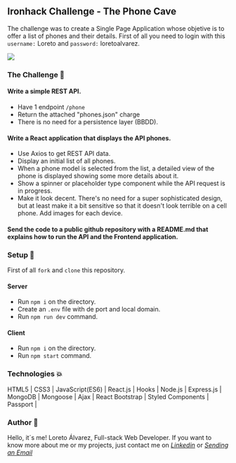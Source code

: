 ## Ironhack Challenge - The Phone Cave

The challenge was to create a Single Page Application whose objetive is to offer a list of phones and their details. First of all you need to login with this `username:` Loreto and `password:` loretoalvarez.

<img src="https://res.cloudinary.com/loretoavoces/image/upload/v1610918696/fotos-navidad/Captura_de_pantalla_de_2021-01-17_22-20-58_bd3x6d.png"></img>

### The Challenge :muscle:

#### Write a simple REST API.
 - Have 1 endpoint `/phone`
 - Return the attached "phones.json" charge
 - There is no need for a persistence layer (BBDD). 

#### Write a React application that displays the API phones.
 - Use Axios to get REST API data.
 - Display an initial list of all phones.
 - When a phone model is selected from the list, a detailed view of the phone is displayed showing some more details about it.
 - Show a spinner or placeholder type component while the API request is in progress.
 - Make it look decent. There's no need for a super sophisticated design, but at least make it a bit sensitive so that it doesn't look terrible on a cell phone. Add images for each device.

#### Send the code to a public github repository with a README.md that explains how to run the API and the Frontend application.

### Setup :rocket:

First of all `fork` and `clone` this repository.

#### Server
- Run `npm i` on the directory.
- Create an `.env` file with de port and local domain.
- Run `npm run dev` command. 

#### Client
- Run `npm i` on the directory.
- Run `npm start` command. 

### Technologies :boom:

HTML5 | CSS3 | JavaScript(ES6) | React.js | Hooks | Node.js | Express.js | MongoDB | Mongoose | Ajax | React Bootstrap | Styled Components | Passport |

### Author :woman: 
Hello, it´s me! Loreto Álvarez, Full-stack Web Developer. If you want to know more about me or my projects, just contact me on 
<i><a href="https://www.linkedin.com/in/loreto-alvarez-voces/">Linkedin</a></i> or <i><a href = "mailto: loretoavoces@gmail.com">Sending an Email</a></i> <br />




